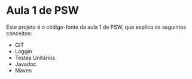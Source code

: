 # Aula 1 de PSW

Este projeto é o código-fonte da aula 1 de PSW, que explica os seguintes conceitos:

* GIT
* Loggin
* Testes Unitários
* Javadoc
* Maven

